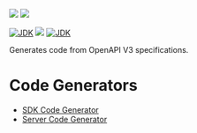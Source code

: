 [![](https://github.com/wutsi/wutsi-codegen/actions/workflows/master.yml/badge.svg)](https://github.com/wutsi/wutsi-codegen/actions/workflows/master.yml)
[![](https://github.com/wutsi/wutsi-codegen/actions/workflows/pull_request.yml/badge.svg)](https://github.com/wutsi/wutsi-codegen/actions/workflows/pull_request.yml)

[![JDK](https://img.shields.io/badge/jdk-11-brightgreen.svg)](https://jdk.java.net/11/)
![](https://img.shields.io/badge/language-kotlin-blue.svg)
[![JDK](https://img.shields.io/badge/version-0.0.21-brightgreen.svg)](https://jdk.java.net/11/)

Generates code from OpenAPI V3 specifications.

# Code Generators
- [SDK Code Generator](src/docs/SDK.md)
- [Server Code Generator](src/docs/Server.md)
